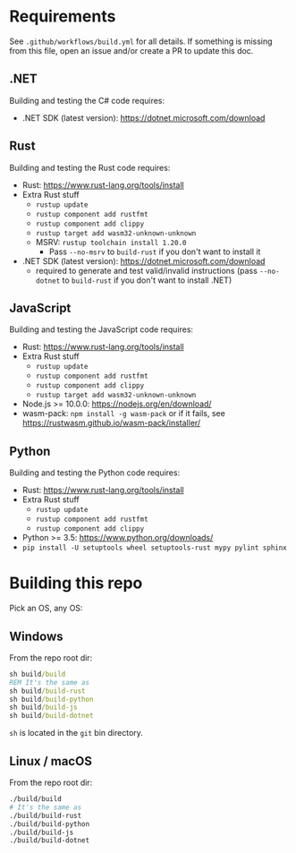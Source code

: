 # Requirements

See `.github/workflows/build.yml` for all details. If something is missing from this file, open an issue and/or create a PR to update this doc.

## .NET

Building and testing the C# code requires:

- .NET SDK (latest version): https://dotnet.microsoft.com/download

## Rust

Building and testing the Rust code requires:

- Rust: https://www.rust-lang.org/tools/install
- Extra Rust stuff
	- `rustup update`
	- `rustup component add rustfmt`
	- `rustup component add clippy`
	- `rustup target add wasm32-unknown-unknown`
	- MSRV: `rustup toolchain install 1.20.0`
		- Pass `--no-msrv` to `build-rust` if you don't want to install it
- .NET SDK (latest version): https://dotnet.microsoft.com/download
	- required to generate and test valid/invalid instructions (pass `--no-dotnet` to `build-rust` if you don't want to install .NET)

## JavaScript

Building and testing the JavaScript code requires:

- Rust: https://www.rust-lang.org/tools/install
- Extra Rust stuff
	- `rustup update`
	- `rustup component add rustfmt`
	- `rustup component add clippy`
	- `rustup target add wasm32-unknown-unknown`
- Node.js >= 10.0.0: https://nodejs.org/en/download/
- wasm-pack: `npm install -g wasm-pack` or if it fails, see https://rustwasm.github.io/wasm-pack/installer/

## Python

Building and testing the Python code requires:

- Rust: https://www.rust-lang.org/tools/install
- Extra Rust stuff
	- `rustup update`
	- `rustup component add rustfmt`
	- `rustup component add clippy`
- Python >= 3.5: https://www.python.org/downloads/
- `pip install -U setuptools wheel setuptools-rust mypy pylint sphinx`

# Building this repo

Pick an OS, any OS:

## Windows

From the repo root dir:

```cmd
sh build/build
REM It's the same as
sh build/build-rust
sh build/build-python
sh build/build-js
sh build/build-dotnet
```

`sh` is located in the `git` bin directory.

## Linux / macOS

From the repo root dir:

```sh
./build/build
# It's the same as
./build/build-rust
./build/build-python
./build/build-js
./build/build-dotnet
```
